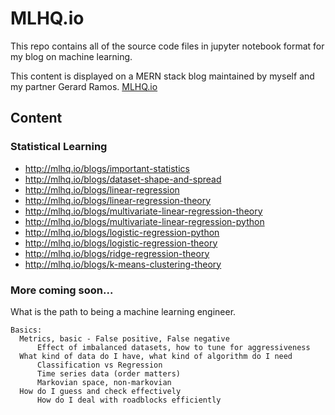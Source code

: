 # MLHQ.io

This repo contains all of the source code files in jupyter notebook format for my blog on machine learning.

This content is displayed on a MERN stack blog maintained by myself and my partner Gerard Ramos.  [MLHQ.io](https://github.com/gerardramosm89/mscsblog)


## Content

### Statistical Learning
  * http://mlhq.io/blogs/important-statistics
  * http://mlhq.io/blogs/dataset-shape-and-spread
  * http://mlhq.io/blogs/linear-regression
  * http://mlhq.io/blogs/linear-regression-theory
  * http://mlhq.io/blogs/multivariate-linear-regression-theory
  * http://mlhq.io/blogs/multivariate-linear-regression-python
  * http://mlhq.io/blogs/logistic-regression-python
  * http://mlhq.io/blogs/logistic-regression-theory
  * http://mlhq.io/blogs/ridge-regression-theory
  * http://mlhq.io/blogs/k-means-clustering-theory

### More coming soon...

What is the path to being a machine learning engineer.
```
Basics:
  Metrics, basic - False positive, False negative
      Effect of imbalanced datasets, how to tune for aggressiveness
  What kind of data do I have, what kind of algorithm do I need
      Classification vs Regression
      Time series data (order matters)
      Markovian space, non-markovian
  How do I guess and check effectively
      How do I deal with roadblocks efficiently
```
